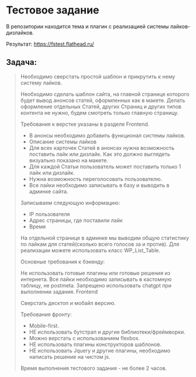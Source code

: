 # Тестовое задание

В репозитории находится тема и плагин с реализацией системы лайков-дизлайков.

Результат: https://fstest.flathead.ru/

## Задача:
> Необходимо сверстать простой шаблон и прикрутить к нему систему лайков. 
>
> Необходимо сделать шаблон сайта, на главной странице которого будет вывод анонсов статей, оформленных как в макете. Делать оформление отдельных Статей, других Страниц и других типов контента не нужно, будем смотреть только главную страницу.
>
> Требования к верстке указаны в разделе Frontend.
>
> - В анонсы необходимо добавить функционал системы лайков. 
> - Описание системы лайков
> - Для всех карточек Статей в анонсах нужна возможность поставить лайк или дизлайк. Как это должно выглядеть визуально показано на макете.
> - Для каждой Статьи пользователь может поставить только 1 лайк или дизлайк.
> - Нужна возможность переголосовать пользователю.
> - Все лайки необходимо записывать в базу и выводить в админке сайта.
>
> Записываем следующую информацию:
>
> - IP пользователя
> - Адрес страницы, где поставили лайк
> - Время
>
> На отдельной странице в админке мы выводим общую статистику по лайкам для статей(сколько всего голосов за и против). Для реализации можете использовать класс WP_List_Table.
>
> Основные требования к бэкенду:
>
> Не использовать готовые плагины или готовые решения из интернета.
> Все лайки необходимо записывать в кастомную таблицу, не postmeta.
> Запрещено использовать chatgpt при выполнении задания.
> Frontend
>
> Сверстать десктоп и мобайл версию.
>
> Требования фронту:
>
> - Mobile-first.
> - НЕ использовать бутстрап и другие библиотеки/фреймворки. 
> - Можно верстать с использованием flexbox.
> - НЕ использовать плагины конструкторов шаблонов.
> - НЕ использовать Jquery и другие плагины, необходимо написать решение на чистом js.
>
> Время выполнения тестового задания - не более 2 часов.
